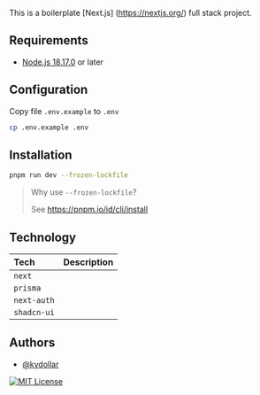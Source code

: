 This is a boilerplate [Next.js] (https://nextjs.org/) full stack project.

## Requirements

- [Node.js 18.17.0](https://nodejs.org) or later

## Configuration

Copy file `.env.example` to `.env`

```bash
cp .env.example .env
```

## Installation

```bash
pnpm run dev --frozen-lockfile
```
> Why use `--frozen-lockfile`?
>
> See https://pnpm.io/id/cli/install

## Technology

| Tech              |  Description                       |
| :--------         |  :-------------------------------- |
| `next`            |                                    |
| `prisma`          |                                    |
| `next-auth`       |                                    |
| `shadcn-ui`       |                                    |

## Authors

- [@kydollar](https://www.instagram.com/kydollar)

[![MIT License](https://img.shields.io/badge/License-MIT-green.svg)](https://kydollar.vercel.app)

